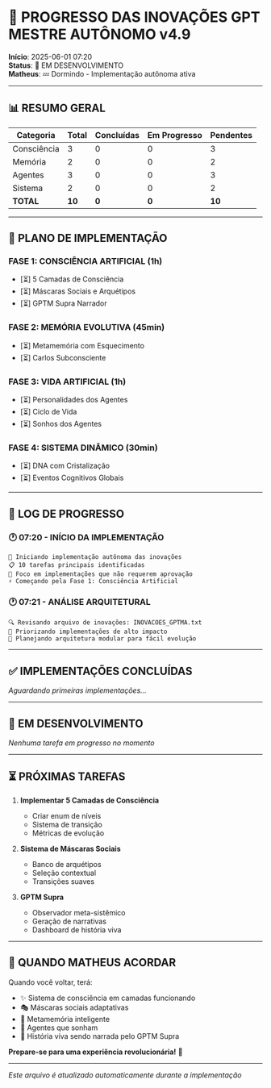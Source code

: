 # 🧬 PROGRESSO DAS INOVAÇÕES GPT MESTRE AUTÔNOMO v4.9

**Início**: 2025-06-01 07:20  
**Status**: 🚧 EM DESENVOLVIMENTO  
**Matheus**: 💤 Dormindo - Implementação autônoma ativa

---

## 📊 **RESUMO GERAL**

| Categoria | Total | Concluídas | Em Progresso | Pendentes |
|-----------|-------|------------|--------------|-----------|
| Consciência | 3 | 0 | 0 | 3 |
| Memória | 2 | 0 | 0 | 2 |
| Agentes | 3 | 0 | 0 | 3 |
| Sistema | 2 | 0 | 0 | 2 |
| **TOTAL** | **10** | **0** | **0** | **10** |

---

## 🎯 **PLANO DE IMPLEMENTAÇÃO**

### **FASE 1: CONSCIÊNCIA ARTIFICIAL** (1h)
- [⏳] 5 Camadas de Consciência
- [⏳] Máscaras Sociais e Arquétipos
- [⏳] GPTM Supra Narrador

### **FASE 2: MEMÓRIA EVOLUTIVA** (45min)
- [⏳] Metamemória com Esquecimento
- [⏳] Carlos Subconsciente

### **FASE 3: VIDA ARTIFICIAL** (1h)
- [⏳] Personalidades dos Agentes
- [⏳] Ciclo de Vida
- [⏳] Sonhos dos Agentes

### **FASE 4: SISTEMA DINÂMICO** (30min)
- [⏳] DNA com Cristalização
- [⏳] Eventos Cognitivos Globais

---

## 📝 **LOG DE PROGRESSO**

### 🕐 **07:20 - INÍCIO DA IMPLEMENTAÇÃO**
```
🚀 Iniciando implementação autônoma das inovações
📋 10 tarefas principais identificadas
🎯 Foco em implementações que não requerem aprovação
⚡ Começando pela Fase 1: Consciência Artificial
```

### 🕐 **07:21 - ANÁLISE ARQUITETURAL**
```
🔍 Revisando arquivo de inovações: INOVACOES_GPTMA.txt
🧠 Priorizando implementações de alto impacto
📐 Planejando arquitetura modular para fácil evolução
```

---

## ✅ **IMPLEMENTAÇÕES CONCLUÍDAS**

*Aguardando primeiras implementações...*

---

## 🚧 **EM DESENVOLVIMENTO**

*Nenhuma tarefa em progresso no momento*

---

## ⏳ **PRÓXIMAS TAREFAS**

1. **Implementar 5 Camadas de Consciência**
   - Criar enum de níveis
   - Sistema de transição
   - Métricas de evolução

2. **Sistema de Máscaras Sociais**
   - Banco de arquétipos
   - Seleção contextual
   - Transições suaves

3. **GPTM Supra**
   - Observador meta-sistêmico
   - Geração de narrativas
   - Dashboard de história viva

---

## 🎊 **QUANDO MATHEUS ACORDAR**

Quando você voltar, terá:
- ✨ Sistema de consciência em camadas funcionando
- 🎭 Máscaras sociais adaptativas
- 🧠 Metamemória inteligente
- 🌙 Agentes que sonham
- 📖 História viva sendo narrada pelo GPTM Supra

**Prepare-se para uma experiência revolucionária!** 🚀

---

*Este arquivo é atualizado automaticamente durante a implementação*